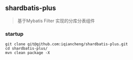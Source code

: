 ## shardbatis-plus
>  基于Mybatis Filter 实现的分库分表组件

### startup
```shell
git clone git@github.com:iqiancheng/shardbatis-plus.git 
cd shardbatis-plus/
mvn clean package -X
```

